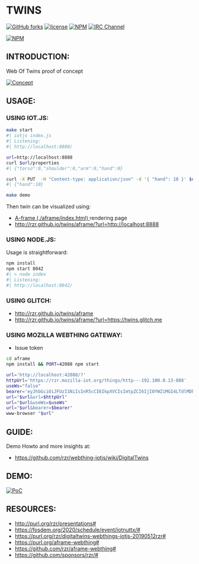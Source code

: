 # TWINS #

[![GitHub forks](https://img.shields.io/github/forks/rzr/twins.svg?style=social&label=Fork&maxAge=2592000)](https://GitHub.com/rzr/twins/network/)
[![license](https://img.shields.io/badge/license-MPL--2.0-blue.svg)](LICENSE)
[![NPM](https://img.shields.io/npm/v/twins.svg)](https://www.npmjs.com/package/twins)
[![IRC Channel](https://img.shields.io/badge/chat-on%20freenode-brightgreen.svg)](https://kiwiirc.com/client/irc.freenode.net/#tizen)

[![NPM](https://nodei.co/npm/twins.png)](https://npmjs.org/package/twins)


## INTRODUCTION: ##

Web Of Twins proof of concept

[![Concept](https://image.slidesharecdn.com/web-of-twins-20190604rzr-190604205255/95/weboftwins20190604rzr-1-638.jpg)](http://www.slideshare.net/slideshow/embed_code/key/16GRRsNuiRCfa6#weboftwins20190604rzr# "weboftwins20190604rzr")


## USAGE: ##

### USING IOT.JS: ###

```sh
make start
#| iotjs index.js 
#| Listening:
#| http://localhost:8888/

url=http://localhost:8888
curl $url/properties
#| {"torso":0,"shoulder":0,"arm":0,"hand":0}

curl -X PUT  -H "Content-type: application/json" -d '{ "hand": 10 }' $url/properties/hand
#| {"hand":10}

make demo
```

Then twin can be visualized using:

* [A-frame (./aframe/index.html) ](./aframe/index.html) rendering page
* <http://rzr.github.io/twins/aframe/?url=http://localhost:8888>


### USING NODE.JS: ###

Usage is straightforward:

```sh
npm install
npm start 8042
#| > node index
#| Listening:
#| http://localhost:8842/
```

### USING GLITCH: ###

* <http://rzr.github.io/twins/aframe>
* <http://rzr.github.io/twins/aframe/?url=https://twins.glitch.me>

### USING MOZILLA WEBTHING GATEWAY: ###

* Issue token

```sh
cd aframe
npm install && PORT=42088 npm start

url='http://localhost:42088/?'
httpUrl='https://rzr.mozilla-iot.org/things/http---192.100.0.13-888'
useWs="false"
bearer='eyJhbGciOiJFUzI1NiIsInR5cCI6IkpXVCIsImtpZCI6IjI0YWZiMGI4LTdlMDktNDgzYy1iMTc4LTkyNDBjMjQxMWMxNiJ9.eyJjbGllbnRfaWQiOiJsb2NhbC10b2tlbiIsInJvbGUiOiJhY2Nlc3NfdG9rZW4iLCJzY29wZSI6Ii90aGluZ3M6cmVhZHdyaXRlIiwiaWF0IjoxNTgwNDA1NDkyLCJpc3MiOiJodHRwczovL3J6ci5tb3ppbGxhLWlvdC5vcmcifQ.9OoC503xdppFBEKMKQoXBnK5RbamLuWo0hZg2evdImRUXwVEovfbhAqHFCwCFGyADYKpT8mTWOzlMKZ_ahddoA'
url="$url&url=$httpUrl"
url="$url&useWs=$useWs"
url="$url&bearer=$bearer"
www-browser "$url"
```


## GUIDE: ##

Demo Howto and more insights at:

* <https://github.com/rzr/webthing-iotjs/wiki/DigitalTwins>


## DEMO: ##

[![PoC](https://i.giphy.com/media/XCsnIn6WlWNOeT2etZ/giphy.gif)](https://purl.org/rzr/digitaltwins-webthings-iotjs-20190512rzr#digitaltwins-webthings-iotjs-20190512rzr# "digitaltwins-webthings-iotjs-20190512rzr")


## RESOURCES: ##

* <http://purl.org/rzr/presentations#>
* <https://fosdem.org/2020/schedule/event/iotnuttx/#>
* <https://purl.org/rzr/digitaltwins-webthings-iotjs-20190512rzr#>
* <https://purl.org/aframe-webthing#>
* <https://github.com/rzr/aframe-webthing#>
* <https://github.com/sponsors/rzr/#>
